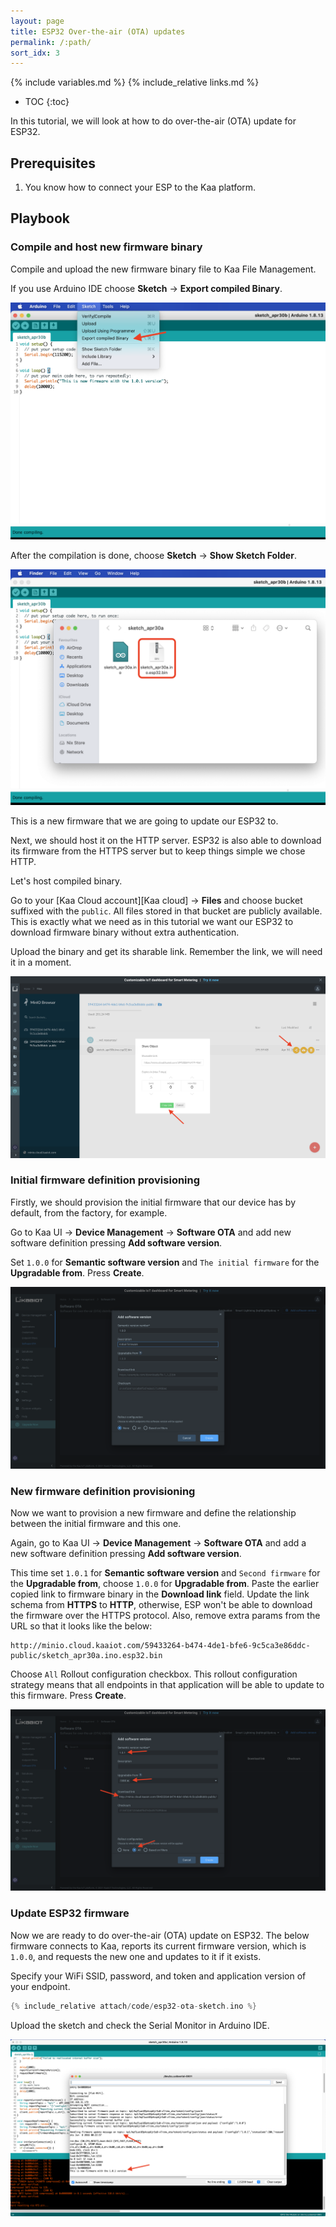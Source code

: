 ```yaml
---
layout: page
title: ESP32 Over-the-air (OTA) updates
permalink: /:path/
sort_idx: 3
---
```


{% include variables.md %}
{% include_relative links.md %}

* TOC
{:toc}

In this tutorial, we will look at how to do over-the-air (OTA) update for ESP32. 


## Prerequisites

1. You know how to connect your ESP to the Kaa platform.


## Playbook


### Compile and host new firmware binary

Compile and upload the new firmware binary file to Kaa File Management.

If you use Arduino IDE choose **Sketch** -> **Export compiled Binary**.

![Export compiled Binary](attach/img/export-compiled-binary.png)

After the compilation is done, choose **Sketch** -> **Show Sketch Folder**.

![Compiled binary](attach/img/compiled-binary.png)

This is a new firmware that we are going to update our ESP32 to.

Next, we should host it on the HTTP server.
ESP32 is also able to download its firmware from the HTTPS server but to keep things simple we chose HTTP.

Let's host compiled binary.  

Go to your [Kaa Cloud account][Kaa cloud] -> **Files** and choose bucket suffixed with the `public`.
All files stored in that bucket are publicly available.
This is exactly what we need as in this tutorial we want our ESP32 to download firmware binary without extra authentication.

Upload the binary and get its sharable link.
Remember the link, we will need it in a moment.

![Host firmware](attach/img/host-firmware.png)


### Initial firmware definition provisioning

Firstly, we should provision the initial firmware that our device has by default, from the factory, for example.

Go to Kaa UI -> **Device Management** -> **Software OTA** and add new software definition pressing **Add software version**.

Set `1.0.0` for **Semantic software version** and `The initial firmware` for the **Upgradable from**.
Press **Create**.

![Create initial firmware](attach/img/initial-firmware-provisioning.png)


### New firmware definition provisioning

Now we want to provision a new firmware and define the relationship between the initial firmware and this one.

Again, go to Kaa UI -> **Device Management** -> **Software OTA** and add a new software definition pressing **Add software version**.

This time set `1.0.1` for **Semantic software version** and `Second firmware` for the **Upgradable from**, choose `1.0.0` for **Upgradable from**.
Paste the earlier copied link to firmware binary in the **Download link** field. 
Update the link schema from **HTTPS** to **HTTP**, otherwise, ESP won't be able to download the firmware over the HTTPS protocol.
Also, remove extra params from the URL so that it looks like the below: 

```text
http://minio.cloud.kaaiot.com/59433264-b474-4de1-bfe6-9c5ca3e86ddc-public/sketch_apr30a.ino.esp32.bin
```

Choose `All` Rollout configuration checkbox.
This rollout configuration strategy means that all endpoints in that application will be able to update to this firmware. 
Press **Create**.

![Create the second firmware](attach/img/second-firmware-provisioning.png)


### Update ESP32 firmware

Now we are ready to do over-the-air (OTA) update on ESP32.
The below firmware connects to Kaa, reports its current firmware version, which is `1.0.0`, and requests the new one and updates to it if it exists.

Specify your WiFi SSID, password, and token and application version of your endpoint.

```c++
{% include_relative attach/code/esp32-ota-sketch.ino %}
```

Upload the sketch and check the Serial Monitor in Arduino IDE.

![ESP32 OTA logs](attach/img/es32-ota-logs.png)
